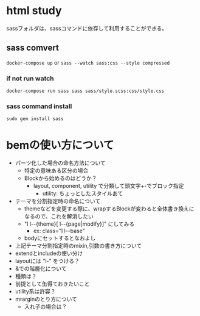 # html study

sassフォルダは、sassコマンドに依存して利用することができる。

sass comvert
------------

`docker-compose up` or `sass --watch sass:css --style compressed`

### if not run watch

`docker-compose run sass sass sass/style.scss:css/style.css`

### sass command install

`sudo gem install sass`

bemの使い方について
================

- パーツ化した場合の命名方法について
    - 特定の意味ある区分の場合
    - Blockから始めるのはどうか？
        - layout, component, utility で分類して頭文字+-でブロック指定
            - utility: ちょっとしたスタイルあて
- テーマを分割指定時の命名について
    - themeなどを変更する際に、wrapするBlockが変わると全体書き換えになるので、これを解消したい
    - "l l--{theme}[ l--{page|modify}]" にしてみる
        - ex: class="l l--base"
    - bodyにセットするとなおよし
- 上記テーマ分割指定時のmixin,引数の書き方について    
- extendとincludeの使い分け
- layoutには "l-" をつける？
- &での階層化について
- 種類は？
- 前提として缶得ておきたいこと
- utility系は許容？
- mrarginのとり方について
    - 入れ子の場合は？



